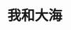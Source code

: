 # 我和大海

<ImgWithTitle :img="{url: 'https://z.wiki/images/20211115/4b7a6d9eaf484b0fb8a37f7108a7c503.png', title: '我和大海', desc: '我和大海的合影', bgColor: 'rgb(186 186 186 / 83%)'}" />
<br /> <br />

<ImgWithTitle :img="{url: 'https://z.wiki/images/20211115/061ca814483748e69d34db89f2223237.png', title: '我和沙滩', desc: '踩沙滩啊踩沙滩', bgColor: 'rgb(186 186 186 / 83%)'}" />
<br /> <br />


<ImgWithTitle :img="{url: 'https://z.wiki/images/20211115/507b01ecf6244ad1900215c53edd8e2e.png', title: '我和沙滩', desc: '踩沙滩啊踩沙滩', bgColor: 'rgb(186 186 186 / 83%)'}" />
<br /> <br />


<ImgWithTitle :img="{url: 'https://z.wiki/images/20211115/48d6639c2f184883aeedaff9796b1116.png', title: '我和岩石', desc: '坐在岩石上', bgColor: 'rgb(186 186 186 / 83%)'}" />
<br /> <br />


<ImgWithTitle :img="{url: 'https://4.z.wiki/images/20211115/987167155d294809a7385169d5cd1b9c.png', title: '我和军舰', desc: '坐船去看军舰', bgColor: 'rgb(186 186 186 / 83%)'}" />
<br /> <br />


<ImgWithTitle :img="{url: 'https://5.z.wiki/images/20211115/9ca53ec475dd489c833c85ffd6562436.png', title: '我和战斗机', desc: '在船上看战斗机', bgColor: 'rgb(186 186 186 / 83%)'}" />
<br /> <br />


<ImgWithTitle :img="{url: 'https://6.z.wiki/images/20211115/3fd2b48af19d43a4ad8b140d6f0ad563.png', title: '我和沙滩', desc: '踩沙滩啊踩沙滩', bgColor: 'rgb(186 186 186 / 83%)'}" />
<br /> <br />


<ImgWithTitle :img="{url: 'https://7.z.wiki/images/20211115/37f71893a3ef4393a130391a0e205db2.png', title: '大海它自己', desc: '大海它自己', bgColor: 'rgb(186 186 186 / 83%)'}" />
<br /> <br />


<ImgWithTitle :img="{url: 'https://8.z.wiki/images/20211115/e76bdd73eca14ab284b030185af6770a.png', title: '我和岩石', desc: '坐在岩石上', bgColor: 'rgb(186 186 186 / 83%)'}" />
<br /> <br />


<ImgWithTitle :img="{url: 'https://9.z.wiki/images/20211115/62d77799c21d424b8a95f0b2d1cea100.png', title: '我和沙滩', desc: '踩沙滩啊踩沙滩', bgColor: 'rgb(186 186 186 / 83%)'}" />
<br /> <br />


